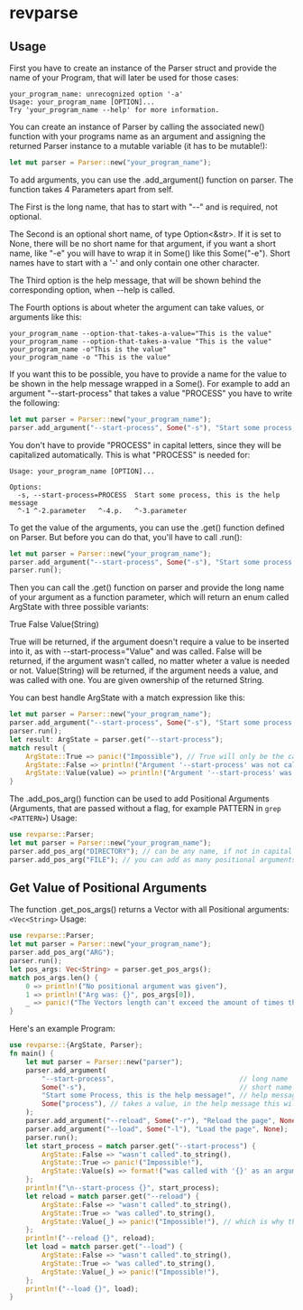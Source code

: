 # revparse
## Usage
First you have to create an instance of the Parser struct and provide the name of your Program, that will later be used for those cases:
```
your_program_name: unrecognized option '-a'
Usage: your_program_name [OPTION]...
Try 'your_program_name --help' for more information.
```
You can create an instance of Parser by calling the associated new() function with your programs name as an argument and assigning the returned Parser instance to a mutable variable (it has to be mutable!):
```rust
let mut parser = Parser::new("your_program_name");
```
To add arguments, you can use the .add_argument() function on parser.
The function takes 4 Parameters apart from self.

The First is the long name, that has to start with "--" and is required, not optional.

The Second is an optional short name, of type Option<&str>. If it is set to None, there will be no short name for that argument, if you want a short name, like "-e" you will have to wrap it in Some() like this Some("-e"). Short names have to start with a '-' and only contain one other character.

The Third option is the help message, that will be shown behind the corresponding option, when --help is called.

The Fourth options is about wheter the argument can take values, or arguments like this:
```
your_program_name --option-that-takes-a-value="This is the value"
your_program_name --option-that-takes-a-value "This is the value"
your_program_name -o"This is the value"
your_program_name -o "This is the value"
```
If you want this to be possible, you have to provide a name for the value to be shown in the help message wrapped in a Some().
For example to add an argument "--start-process" that takes a value "PROCESS" you have to write the following:
```rust
let mut parser = Parser::new("your_program_name");
parser.add_argument("--start-process", Some("-s"), "Start some process, this is the help message", Some("PROCESS"));
```
You don't have to provide "PROCESS" in capital letters, since they will be capitalized automatically. This is what "PROCESS" is needed for:
```
Usage: your_program_name [OPTION]...

Options:
  -s, --start-process=PROCESS  Start some process, this is the help message
  ^-1 ^-2.parameter   ^-4.p.   ^-3.parameter
```

To get the value of the arguments, you can use the .get() function defined on Parser. But before you can do that, you'll have to call .run():
```rust
let mut parser = Parser::new("your_program_name");
parser.add_argument("--start-process", Some("-s"), "Start some process, this is the help message", Some("PROCESS"));
parser.run();
```

Then you can call the .get() function on parser and provide the long name of your argument as a function parameter, which will return an enum called ArgState with three possible variants:

True
False
Value(String)

True will be returned, if the argument doesn't require a value to be inserted into it, as with --start-process="Value" and was called.
False will be returned, if the argument wasn't called, no matter wheter a value is needed or not.
Value(String) will be returned, if the argument needs a value, and was called with one. You are given ownership of the returned String.

You can best handle ArgState with a match expression like this:
```rust
let mut parser = Parser::new("your_program_name");
parser.add_argument("--start-process", Some("-s"), "Start some process, this is the help message", Some("PROCESS"));
parser.run();
let result: ArgState = parser.get("--start-process");
match result {
    ArgState::True => panic!("Impossible"), // True will only be the case, if you didn't allow a value
    ArgState::False => println!("Argument '--start-process' was not called"),
    ArgState::Value(value) => println!("Argument '--start-process' was called with the value: '{value}'"),
}
```
The .add_pos_arg() function can be used to add Positional Arguments (Arguments, that are passed without a flag, for example PATTERN in `grep <PATTERN>`)
Usage:
```rust
use revparse::Parser;
let mut parser = Parser::new("your_program_name");
parser.add_pos_arg("DIRECTORY"); // can be any name, if not in capital letters, it will be capitalized anyways.
parser.add_pos_arg("FILE"); // you can add as many positional arguments, as you want.
```

## Get Value of Positional Arguments 
The function .get_pos_args() returns a Vector with all Positional arguments: `<Vec<String>`
Usage:
```rust
use revparse::Parser;
let mut parser = Parser::new("your_program_name");
parser.add_pos_arg("ARG");
parser.run();
let pos_args: Vec<String> = parser.get_pos_args();
match pos_args.len() {
    0 => println!("No positional argument was given"),
    1 => println!("Arg was: {}", pos_args[0]),
    _ => panic!("The Vectors length can't exceed the amount of times the add_pos_arg() function was called."),
}
```

Here's an example Program:
```rust
use revparse::{ArgState, Parser};
fn main() {
    let mut parser = Parser::new("parser");
    parser.add_argument(
        "--start-process",                               // long name
        Some("-s"),                                      // short name (optional)
        "Start some Process, this is the help message!", // help message
        Some("process"), // takes a value, in the help message this will be shown as --start-process=PROCESS
    );
    parser.add_argument("--reload", Some("-r"), "Reload the page", None); // no value is taken by this argument,
    parser.add_argument("--load", Some("-l"), "Load the page", None);
    parser.run();
    let start_process = match parser.get("--start-process") {
        ArgState::False => "wasn't called".to_string(),
        ArgState::True => panic!("Impossible!"),
        ArgState::Value(s) => format!("was called with '{}' as an argument", s),
    };
    println!("\n--start-process {}", start_process);
    let reload = match parser.get("--reload") {
        ArgState::False => "wasn't called".to_string(),
        ArgState::True => "was called".to_string(),
        ArgState::Value(_) => panic!("Impossible!"), // which is why this outcome here is impossible
    };
    println!("--reload {}", reload);
    let load = match parser.get("--load") {
        ArgState::False => "wasn't called".to_string(),
        ArgState::True => "was called".to_string(),
        ArgState::Value(_) => panic!("Impossible!"),
    };
    println!("--load {}", load);
}
```
